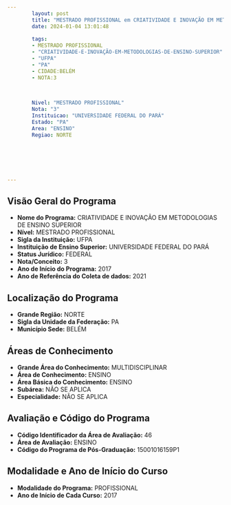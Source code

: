 ```yaml
---
        layout: post
        title: "MESTRADO PROFISSIONAL em CRIATIVIDADE E INOVAÇÃO EM METODOLOGIAS DE ENSINO SUPERIOR na UFPA  "
        date: 2024-01-04 13:01:48
     
        tags:
        - MESTRADO PROFISSIONAL
        - "CRIATIVIDADE-E-INOVAÇÃO-EM-METODOLOGIAS-DE-ENSINO-SUPERIOR"
        - "UFPA"
        - "PA"
        - CIDADE:BELÉM
        - NOTA:3
        
       

        Nivel: "MESTRADO PROFISSIONAL"
        Nota: "3"
        Instituicao: "UNIVERSIDADE FEDERAL DO PARÁ"
        Estado: "PA"
        Area: "ENSINO"
        Regiao: NORTE
        
        
        
        
        
        
---
```

## Visão Geral do Programa
- **Nome do Programa:** CRIATIVIDADE E INOVAÇÃO EM METODOLOGIAS DE ENSINO SUPERIOR
- **Nível:** MESTRADO PROFISSIONAL
- **Sigla da Instituição:** UFPA
- **Instituição de Ensino Superior:** UNIVERSIDADE FEDERAL DO PARÁ
- **Status Jurídico:** FEDERAL
- **Nota/Conceito:** 3
- **Ano de Início do Programa:** 2017
- **Ano de Referência do Coleta de dados:** 2021

## Localização do Programa
- **Grande Região:** NORTE
- **Sigla da Unidade da Federação:** PA
- **Município Sede:** BELÉM

## Áreas de Conhecimento
- **Grande Área do Conhecimento:** MULTIDISCIPLINAR
- **Área de Conhecimento:** ENSINO
- **Área Básica do Conhecimento:** ENSINO
- **Subárea:** NÃO SE APLICA
- **Especialidade:** NÃO SE APLICA

## Avaliação e Código do Programa
- **Código Identificador da Área de Avaliação:** 46
- **Área de Avaliação:** ENSINO
- **Código do Programa de Pós-Graduação:** 15001016159P1


## Modalidade e Ano de Início do Curso
- **Modalidade do Programa:** PROFISSIONAL
- **Ano de Início de Cada Curso:** 2017
